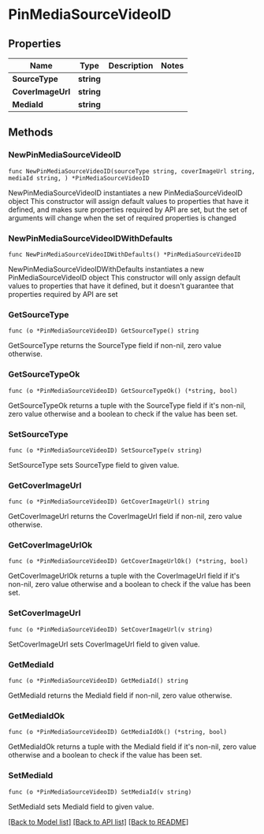 # PinMediaSourceVideoID

## Properties

Name | Type | Description | Notes
------------ | ------------- | ------------- | -------------
**SourceType** | **string** |  | 
**CoverImageUrl** | **string** |  | 
**MediaId** | **string** |  | 

## Methods

### NewPinMediaSourceVideoID

`func NewPinMediaSourceVideoID(sourceType string, coverImageUrl string, mediaId string, ) *PinMediaSourceVideoID`

NewPinMediaSourceVideoID instantiates a new PinMediaSourceVideoID object
This constructor will assign default values to properties that have it defined,
and makes sure properties required by API are set, but the set of arguments
will change when the set of required properties is changed

### NewPinMediaSourceVideoIDWithDefaults

`func NewPinMediaSourceVideoIDWithDefaults() *PinMediaSourceVideoID`

NewPinMediaSourceVideoIDWithDefaults instantiates a new PinMediaSourceVideoID object
This constructor will only assign default values to properties that have it defined,
but it doesn't guarantee that properties required by API are set

### GetSourceType

`func (o *PinMediaSourceVideoID) GetSourceType() string`

GetSourceType returns the SourceType field if non-nil, zero value otherwise.

### GetSourceTypeOk

`func (o *PinMediaSourceVideoID) GetSourceTypeOk() (*string, bool)`

GetSourceTypeOk returns a tuple with the SourceType field if it's non-nil, zero value otherwise
and a boolean to check if the value has been set.

### SetSourceType

`func (o *PinMediaSourceVideoID) SetSourceType(v string)`

SetSourceType sets SourceType field to given value.


### GetCoverImageUrl

`func (o *PinMediaSourceVideoID) GetCoverImageUrl() string`

GetCoverImageUrl returns the CoverImageUrl field if non-nil, zero value otherwise.

### GetCoverImageUrlOk

`func (o *PinMediaSourceVideoID) GetCoverImageUrlOk() (*string, bool)`

GetCoverImageUrlOk returns a tuple with the CoverImageUrl field if it's non-nil, zero value otherwise
and a boolean to check if the value has been set.

### SetCoverImageUrl

`func (o *PinMediaSourceVideoID) SetCoverImageUrl(v string)`

SetCoverImageUrl sets CoverImageUrl field to given value.


### GetMediaId

`func (o *PinMediaSourceVideoID) GetMediaId() string`

GetMediaId returns the MediaId field if non-nil, zero value otherwise.

### GetMediaIdOk

`func (o *PinMediaSourceVideoID) GetMediaIdOk() (*string, bool)`

GetMediaIdOk returns a tuple with the MediaId field if it's non-nil, zero value otherwise
and a boolean to check if the value has been set.

### SetMediaId

`func (o *PinMediaSourceVideoID) SetMediaId(v string)`

SetMediaId sets MediaId field to given value.



[[Back to Model list]](../README.md#documentation-for-models) [[Back to API list]](../README.md#documentation-for-api-endpoints) [[Back to README]](../README.md)


